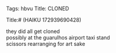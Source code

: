 Tags: hbvu
Title: CLONED
  
Title:# (HAIKU 172939690428)
  
they did all get cloned  
possibly at the guarulhos airport taxi stand  
scissors rearranging for art sake  
